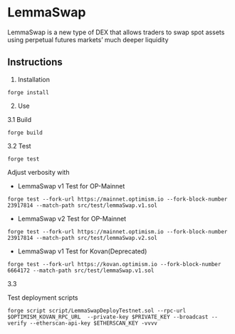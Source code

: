 
# LemmaSwap

LemmaSwap is a new type of DEX that allows traders to swap spot assets using perpetual futures markets’ much deeper liquidity

## Instructions 

1. Installation

```
forge install
```

2. Use 

3.1 Build 

```
forge build
```

3.2 Test 

```
forge test
```

Adjust verbosity with 

- LemmaSwap v1 Test for OP-Mainnet
```
forge test --fork-url https://mainnet.optimism.io --fork-block-number 23917814 --match-path src/test/lemmaSwap.v1.sol
```

- LemmaSwap v2 Test for OP-Mainnet
```
forge test --fork-url https://mainnet.optimism.io --fork-block-number 23917814 --match-path src/test/lemmaSwap.v2.sol
```

- LemmaSwap v1 Test for Kovan(Deprecated)
```
forge test --fork-url https://kovan.optimism.io --fork-block-number 6664172 --match-path src/test/lemmaSwap.v1.sol
```


3.3

Test deployment scripts

```
forge script script/LemmaSwapDeployTestnet.sol --rpc-url $OPTIMISM_KOVAN_RPC_URL  --private-key $PRIVATE_KEY --broadcast --verify --etherscan-api-key $ETHERSCAN_KEY -vvvv
````